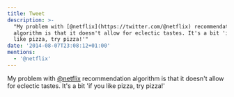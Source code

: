 ```yaml
---
title: Tweet
description: >-
  "My problem with [@netflix](https://twitter.com/@netflix) recommendation
  algorithm is that it doesn't allow for eclectic tastes. It's a bit 'if you
  like pizza, try pizza!'"
date: '2014-08-07T23:08:12+01:00'
mentions:
  - '@netflix'
---
```

My problem with [@netflix](https://twitter.com/@netflix) recommendation algorithm is that it doesn't allow for eclectic tastes. It's a bit 'if you like pizza, try pizza!'
